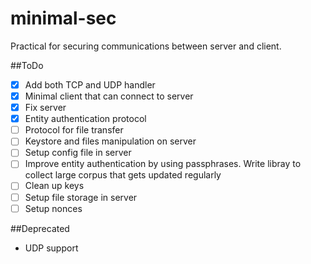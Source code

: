 minimal-sec
===========

Practical for securing communications between server and client.


##ToDo
- [X] Add both TCP and UDP handler
- [X] Minimal client that can connect to server
- [X] Fix server
- [X] Entity authentication protocol
- [ ] Protocol for file transfer
- [ ] Keystore and files manipulation on server
- [ ] Setup config file in server
- [ ] Improve entity authentication by using passphrases. Write libray to collect large corpus that gets updated regularly
- [ ] Clean up keys
- [ ] Setup file storage in server
- [ ] Setup nonces

##Deprecated
- UDP support
